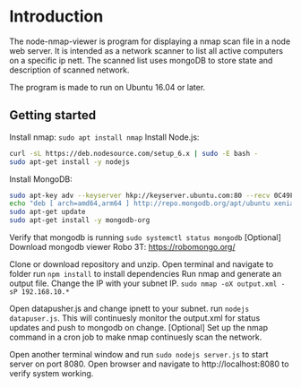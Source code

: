 <h1> Introduction </h1>

The node-nmap-viewer is program for displaying a nmap scan file in a node web server. It is intended as a network scanner to list all active computers on a specific ip nett. The scanned list uses mongoDB to store state and description of scanned network. 

The program is made to run on Ubuntu 16.04 or later.

<h2> Getting started </h2>

Install nmap: `sudo apt install nmap`
Install Node.js: 
```bash
curl -sL https://deb.nodesource.com/setup_6.x | sudo -E bash -
sudo apt-get install -y nodejs
```
Install MongoDB: 
```bash
sudo apt-key adv --keyserver hkp://keyserver.ubuntu.com:80 --recv 0C49F3730359A14518585931BC711F9BA15703C6
echo "deb [ arch=amd64,arm64 ] http://repo.mongodb.org/apt/ubuntu xenial/mongodb-org/3.4 multiverse" | sudo tee /etc/apt/sources.list.d/mongodb-org-3.4.list
sudo apt-get update
sudo apt-get install -y mongodb-org
```
Verify that mongodb is running `sudo systemctl status mongodb` 
[Optional] Download mongodb viewer Robo 3T: https://robomongo.org/

Clone or download repository and unzip.
Open terminal and navigate to folder
run `npm install` to install dependencies
Run nmap and generate an output file. Change the IP with your subnet IP. 
`sudo nmap -oX output.xml -sP 192.168.10.*`

Open datapusher.js and change ipnett to your subnet.
run `nodejs datapuser.js`. This will continuesly monitor the output.xml for status updates and push to mongodb on change. 
[Optional] Set up the nmap command in a cron job to make nmap continuesly scan the network.

Open another terminal window and run `sudo nodejs server.js` to start server on port 8080. 
Open browser and navigate to http://localhost:8080 to verify system working.

